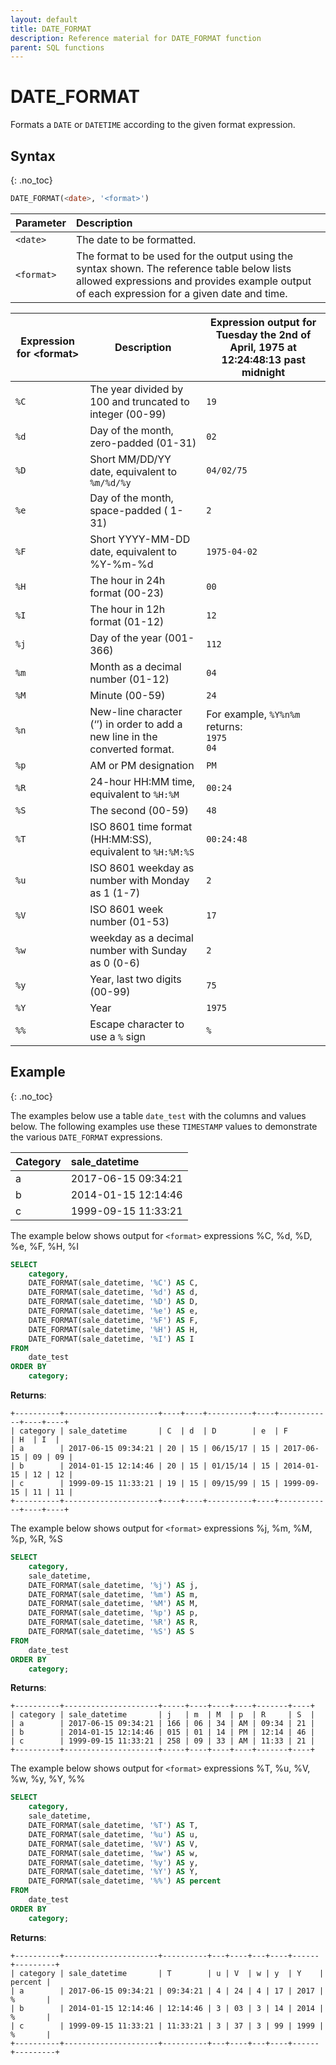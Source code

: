 ```yaml
---
layout: default
title: DATE_FORMAT
description: Reference material for DATE_FORMAT function
parent: SQL functions
---
```


# DATE\_FORMAT

Formats a `DATE` or `DATETIME` according to the given format expression.

## Syntax
{: .no_toc}

```sql
​​DATE_FORMAT(<date>, '<format>')​​
```

| Parameter  | Description                                                                                                                                                                                |
| :---------- | :------------------------------------------------------------------------------------------------------------------------------------------------------------------------------------------ |
| `<date>`   | The date to be formatted.                                                                                                                                                                  |
| `<format>` | The format to be used for the output using the syntax shown. The reference table below lists allowed expressions and provides example output of each expression for a given date and time. |

| Expression for \<format> | Description                                                                 | Expression output for Tuesday the 2nd of April, 1975 at 12:24:48:13 past midnight          |
| ------------------------ | --------------------------------------------------------------------------- | ------------------------------------------------------------------------------------------ |
| `%C`                     | The year divided by 100 and truncated to integer (00-99)                    | `19`                                                                                       |
| `%d`                     | Day of the month, zero-padded (01-31)                                       | `02`                                                                                       |
| `%D`                     | Short MM/DD/YY date, equivalent to `%m/%d/%y`                                 | `04/02/75`                                                                                 |
| `%e`                     | Day of the month, space-padded ( 1-31)                                      | `2`                                                                                        |
| `%F`                     | Short YYYY-MM-DD date, equivalent to %Y-%m-%d                               | `1975-04-02`                                                                               |
| `%H`                     | The hour in 24h format (00-23)                                              | `00`                                                                                       |
| `%I`                     | The hour in 12h format (01-12)                                              | `12`                                                                                       |
| `%j`                     | Day of the year (001-366)                                                   | `112`                                                                                      |
| `%m`                     | Month as a decimal number (01-12)                                           | `04`                                                                                       |
| `%M`                     | Minute (00-59)                                                              | `24`                                                                                       |
| `%n`                     | New-line character (‘’) in order to add a new line in the converted format. | For example, `%Y%n%m` returns: <br>`1975`<br>`04` |
| `%p`                     | AM or PM designation                                                        | `PM`                                                                                       |
| `%R`                     | 24-hour HH:MM time, equivalent to `%H:%M`                                     | `00:24`                                                                                    |
| `%S`                     | The second (00-59)                                                          | `48`                                                                                       |
| `%T`                     | ISO 8601 time format (HH:MM:SS), equivalent to `%H:%M:%S`                     | `00:24:48`                                                                                 |
| `%u`                     | ISO 8601 weekday as number with Monday as 1 (1-7)                           | `2`                                                                                        |
| `%V`                     | ISO 8601 week number (01-53)                                                | `17`                                                                                       |
| `%w`                     | weekday as a decimal number with Sunday as 0 (0-6)                          | `2`                                                                                        |
| `%y`                     | Year, last two digits (00-99)                                               | `75`                                                                                       |
| `%Y`                     | Year                                                                        | `1975`                                                                                     |
| `%%`                     | Escape character to use a `%` sign                                          | `%`                                                                                        |

## Example
{: .no_toc}

The examples below use a table `date_test` with the columns and values below. The following examples use these `TIMESTAMP` values to demonstrate the various `DATE_FORMAT` expressions.

| Category | sale\_datetime      |
| :-------- | :------------------- |
| a        | 2017-06-15 09:34:21 |
| b        | 2014-01-15 12:14:46 |
| c        | 1999-09-15 11:33:21 |

The example below shows output for `<format>` expressions %C, %d, %D, %e, %F, %H, %I

```sql
SELECT
	category,
	DATE_FORMAT(sale_datetime, '%C') AS C,
	DATE_FORMAT(sale_datetime, '%d') AS d,
	DATE_FORMAT(sale_datetime, '%D') AS D,
	DATE_FORMAT(sale_datetime, '%e') AS e,
	DATE_FORMAT(sale_datetime, '%F') AS F,
	DATE_FORMAT(sale_datetime, '%H') AS H,
	DATE_FORMAT(sale_datetime, '%I') AS I
FROM
	date_test
ORDER BY
	category;
```

**Returns**:

```
+----------+---------------------+----+----+----------+----+------------+----+----+
| category | sale_datetime       | C  | d  | D        | e  | F          | H  | I  |
| a        | 2017-06-15 09:34:21 | 20 | 15 | 06/15/17 | 15 | 2017-06-15 | 09 | 09 |
| b        | 2014-01-15 12:14:46 | 20 | 15 | 01/15/14 | 15 | 2014-01-15 | 12 | 12 |
| c        | 1999-09-15 11:33:21 | 19 | 15 | 09/15/99 | 15 | 1999-09-15 | 11 | 11 |
+----------+---------------------+----+----+----------+----+------------+----+----+
```

The example below shows output for `<format>` expressions %j, %m, %M, %p, %R, %S

```sql
SELECT
	category,
	sale_datetime,
	DATE_FORMAT(sale_datetime, '%j') AS j,
	DATE_FORMAT(sale_datetime, '%m') AS m,
	DATE_FORMAT(sale_datetime, '%M') AS M,
	DATE_FORMAT(sale_datetime, '%p') AS p,
	DATE_FORMAT(sale_datetime, '%R') AS R,
	DATE_FORMAT(sale_datetime, '%S') AS S
FROM
	date_test
ORDER BY
	category;
```

**Returns**:

```
+----------+---------------------+-----+----+----+----+-------+----+
| category | sale_datetime       | j   | m  | M  | p  | R     | S  |
| a        | 2017-06-15 09:34:21 | 166 | 06 | 34 | AM | 09:34 | 21 |
| b        | 2014-01-15 12:14:46 | 015 | 01 | 14 | PM | 12:14 | 46 |
| c        | 1999-09-15 11:33:21 | 258 | 09 | 33 | AM | 11:33 | 21 |
+----------+---------------------+-----+----+----+----+-------+----+
```

The example below shows output for `<format>` expressions %T, %u, %V, %w, %y, %Y, %%

```sql
SELECT
	category,
	sale_datetime,
	DATE_FORMAT(sale_datetime, '%T') AS T,
	DATE_FORMAT(sale_datetime, '%u') AS u,
	DATE_FORMAT(sale_datetime, '%V') AS V,
	DATE_FORMAT(sale_datetime, '%w') AS w,
	DATE_FORMAT(sale_datetime, '%y') AS y,
	DATE_FORMAT(sale_datetime, '%Y') AS Y,
	DATE_FORMAT(sale_datetime, '%%') AS percent
FROM
	date_test
ORDER BY
	category;
```

**Returns**:

```
+----------+---------------------+----------+---+----+---+----+------+---------+
| category | sale_datetime       | T        | u | V  | w | y  | Y    | percent |
| a        | 2017-06-15 09:34:21 | 09:34:21 | 4 | 24 | 4 | 17 | 2017 | %       |
| b        | 2014-01-15 12:14:46 | 12:14:46 | 3 | 03 | 3 | 14 | 2014 | %       |
| c        | 1999-09-15 11:33:21 | 11:33:21 | 3 | 37 | 3 | 99 | 1999 | %       |
+----------+---------------------+----------+---+----+---+----+------+---------+
```
